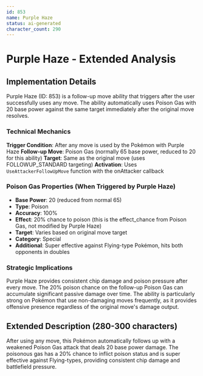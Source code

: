 ```yaml
---
id: 853
name: Purple Haze
status: ai-generated
character_count: 290
---
```


# Purple Haze - Extended Analysis

## Implementation Details

Purple Haze (ID: 853) is a follow-up move ability that triggers after the user successfully uses any move. The ability automatically uses Poison Gas with 20 base power against the same target immediately after the original move resolves.

### Technical Mechanics

**Trigger Condition**: After any move is used by the Pokémon with Purple Haze
**Follow-up Move**: Poison Gas (normally 65 base power, reduced to 20 for this ability)
**Target**: Same as the original move (uses FOLLOWUP_STANDARD targeting)
**Activation**: Uses `UseAttackerFollowUpMove` function with the onAttacker callback

### Poison Gas Properties (When Triggered by Purple Haze)

- **Base Power**: 20 (reduced from normal 65)
- **Type**: Poison
- **Accuracy**: 100%
- **Effect**: 20% chance to poison (this is the effect_chance from Poison Gas, not modified by Purple Haze)
- **Target**: Varies based on original move target
- **Category**: Special
- **Additional**: Super effective against Flying-type Pokémon, hits both opponents in doubles

### Strategic Implications

Purple Haze provides consistent chip damage and poison pressure after every move. The 20% poison chance on the follow-up Poison Gas can accumulate significant passive damage over time. The ability is particularly strong on Pokémon that use non-damaging moves frequently, as it provides offensive presence regardless of the original move's damage output.

## Extended Description (280-300 characters)

After using any move, this Pokémon automatically follows up with a weakened Poison Gas attack that deals 20 base power damage. The poisonous gas has a 20% chance to inflict poison status and is super effective against Flying-types, providing consistent chip damage and battlefield pressure.